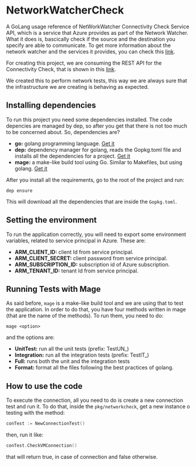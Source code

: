 # NetworkWatcherCheck

A GoLang usage reference of NetWorkWatcher Connectivity Check Service API, which is a
service that Azure provides as part of the Network Watcher. What it does is, bascically
check if the source and the destination you specify are able to communicate. To get more
information about the network watcher and the services it provides, you can check this
[link](https://docs.microsoft.com/en-us/azure/network-watcher/).

For creating this project, we are consuming the REST API for the Connectivity Check, that
is shown in this [link](https://docs.microsoft.com/en-us/rest/api/network-watcher/networkwatchers/checkconnectivity).

We created this to perform network tests, this way we are always sure that the
infrastructure we are creating is behaving as expected.

## Installing dependencies

To run this project you need some dependencies installed. The code depencies are managed
by dep, so after you get that there is not too much to be concerned about.
So, dependencies are?

- **go:** golang programming language. [Get it](https://golang.org/)
- **dep:** dependency manager for golang, reads the Gopkg.toml file and installs all the
dependencies for a project.
[Get it](https://github.com/golang/dep)
- **mage:** a make-like build tool using Go. Similar to Makefiles, but using golang.
[Get it](https://github.com/magefile/mage)

After you install all the requirements, go to the root of the project and run:

``` shell
dep ensure
```

This will download all the dependencies that are inside the ```Gopkg.toml```.

## Setting the environment

To run the application correctly, you will need to export some environment variables,
related to service principal in Azure. These are:

- **ARM_CLIENT_ID:** client Id from service principal.
- **ARM_CLIENT_SECRET:** client password from service principal.
- **ARM_SUBSCRIPTION_ID:** subscription id of Azure subscription.
- **ARM_TENANT_ID:** tenant Id from service principal.

## Running Tests with Mage

As said before, ```mage``` is a make-like build tool and we are using that to test the
application. In order to do that, you have four methods written in mage (that are the
name of the methods). To run them, you need to do:

``` shell
mage <option>
```

and the options are:

- **UnitTest:** run all the unit tests (prefix: TestUN_)
- **Integration:** run all the integration tests (prefix: TestIT_)
- **Full:** runs both the unit and the integration tests
- **Format:** format all the files following the best practices of golang.

## How to use the code

To execute the connection, all you need to do is create a new connection test and run it.
To do that, inside the ```pkg/networkcheck```, get a new instance o testing with
the method:

``` go
conTest := NewConnectionTest()
```

then, run it like:

``` go
conTest.CheckVMConnection()
```

that will return true, in case of connection and false otherwise.